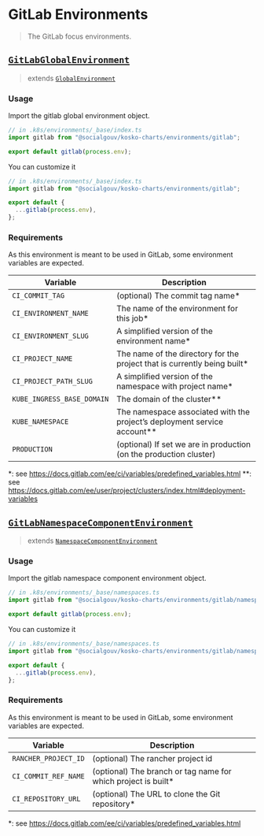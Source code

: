 # GitLab Environments

> The GitLab focus environments.

## [`GitLabGlobalEnvironment`](./index.ts)

> extends [`GlobalEnvironment`](./../types/index.ts)

### Usage

Import the gitlab global environment object.

```ts
// in .k8s/environments/_base/index.ts
import gitlab from "@socialgouv/kosko-charts/environments/gitlab";

export default gitlab(process.env);
```

You can customize it

```ts
// in .k8s/environments/_base/index.ts
import gitlab from "@socialgouv/kosko-charts/environments/gitlab";

export default {
  ...gitlab(process.env),
};
```

### Requirements

As this environment is meant to be used in GitLab, some environment variables are expected.

| Variable                   | Description                                                                |
| -------------------------- | -------------------------------------------------------------------------- |
| `CI_COMMIT_TAG`            | (optional) The commit tag name\*                                           |
| `CI_ENVIRONMENT_NAME`      | The name of the environment for this job\*                                 |
| `CI_ENVIRONMENT_SLUG`      | A simplified version of the environment name\*                             |
| `CI_PROJECT_NAME`          | The name of the directory for the project that is currently being built\*  |
| `CI_PROJECT_PATH_SLUG`     | A simplified version of the namespace with project name\*                  |
| `KUBE_INGRESS_BASE_DOMAIN` | The domain of the cluster\*\*                                              |
| `KUBE_NAMESPACE`           | The namespace associated with the project’s deployment service account\*\* |
| `PRODUCTION`               | (optional) If set we are in production (on the production cluster)         |

\*: see https://docs.gitlab.com/ee/ci/variables/predefined_variables.html
\*\*: see https://docs.gitlab.com/ee/user/project/clusters/index.html#deployment-variables

## [`GitLabNamespaceComponentEnvironment`](./namespaces.ts)

> extends [`NamespaceComponentEnvironment`](./../types/index.ts)

### Usage

Import the gitlab namespace component environment object.

```ts
// in .k8s/environments/_base/namespaces.ts
import gitlab from "@socialgouv/kosko-charts/environments/gitlab/namespaces";

export default gitlab(process.env);
```

You can customize it

```ts
// in .k8s/environments/_base/namespaces.ts
import gitlab from "@socialgouv/kosko-charts/environments/gitlab/namespaces";

export default {
  ...gitlab(process.env),
};
```

### Requirements

As this environment is meant to be used in GitLab, some environment variables are expected.

| Variable             | Description                                                    |
| -------------------- | -------------------------------------------------------------- |
| `RANCHER_PROJECT_ID` | (optional) The rancher project id                              |
| `CI_COMMIT_REF_NAME` | (optional) The branch or tag name for which project is built\* |
| `CI_REPOSITORY_URL`  | (optional) The URL to clone the Git repository\*               |

\*: see https://docs.gitlab.com/ee/ci/variables/predefined_variables.html
